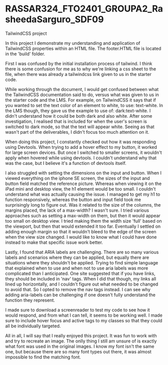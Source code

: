 # RASSAR324_FTO2401_GROUPA2_RasheedaSarguro_SDF09
TailwindCSS project

In this project I demonstrate my understanding and application of TailwindCSS properties within an HTML file.
The footer.HTML file is located in the 'build' folder.

First I was confused by the initial installation process of tailwind. I think there is some confusion for me as to why we're linking a css sheet to the file, when there was already a tailwindcss link given to us in the starter code.

While working through the document, I would get confused between what the TailwindCSS documentation said to do, versus what was given to us in the starter code and the LMS. For example, on TailwindCSS it says that if you wanted to set the text color of an element to white, to use: text-white. In the LMS though, they gave us the example to use of: dark:text-white. I didn't understand how it could be both dark and also white. After some investigation, I realised that is included for when the user's screen is switched to dark mode, so that the text will appear white. Seeing as that wasn't part of the deliverables, I didn't focus too much attention on it. 

When doing this project, I constantly checked out how it was responding using Devtools. When trying to add a hover effect to my button, it worked for large screen devices. But once I switched to smaller screens, it wouldn't apply when hovered while using devtools. I couldn't understand why that was the case, but I believe it's a function of devtools itself.

I also struggled with setting the dimensions on the input and button. When I viewed everything on the iphone SE screen, the sizes of the input and button field matched the reference picture. Whereas when viewing it on the iPad mini and desktop view, the h1 element would be too small. I couldn't understand what was actually causing the issue.
I managed to get my h1 to function responsively, whereas the button and input field took me surprisingly long to figure out. Was it related to the size of the columns, the margins placed, the lack of a max-width? I wasn't sure. I tried various approaches such as setting a max-width on them, but then it would appear too small on desktop view. I tried making them the width size 'full' based on the viewport, but then that would extended it too far. Eventually I settled on adding enough margin so that it wouldn't bleed to the edge of the screen when the view size changed. I would like to know what I could have done instead to make that specific issue work better.

Lastly, I found that ARIA labels are challenging. There are so many various labels and scenarios where they can be applied, but equally there are situations where they shouldn't be applied. Trying to find simple language that explained when to use and when not to use aria labels was more complicated than I anticipated. One site suggested that if you have links, they should be included in 'nav' tags. When I did that though, my links all lined up horizontally, and I couldn't figure out what needed to be changed to avoid that. So I opted to remove the nav tags instead. I can see why adding aria-labels can be challenging if one doesn't fully understand the function they represent. 

I made sure to download a screenreader to test my code to see how it would respond, and from what I can tell, it seems to be working well. I made sure to include hover focus and active tags to my classes so that they could all be individually targeted.

All in all, I will say that I really enjoyed this project. It was fun to work with and try to recreate an image. The onlly thing I still am unsure of is exactly what font was used in the original images. I know my font isn't the same one, but because there are so many font types out there, it was almost impossible to find the matching font. 